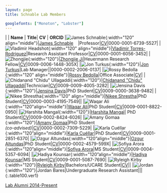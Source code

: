 ```yaml
---
layout: page
title: Schnable Lab Members

googlefonts: ["Monoton", "Lobster"]
---
```


| | **Name** | **Title**| **CV** | **ORCID**
|![James Schnable](/images/People_Images/jamesschnable.jpg){:width="120" align="middle"}|[James Schnable](/peoplepages/jschnable/)<a href="https://twitter.com/szintri"><img src="/images/Twitter_logo_blue.png" style="width: 15px;"></a>|Professor|[CV](/CVs/JSchnable.pdf)|0000-0001-6739-5527|
|![Vladimir Headshot](/images/People_Images/vlad2.jpg){:width="120" align="middle"}|[Vladimir Torres-Rodriguez](/peoplepages/Vlad/)|Research Assistant Professor|[CV](/CVs/CV_Vladimir3.pdf)|0000-0001-6056-3452|
|![Zhongjie](/images/People_Images/Zhongjie.jpg){:width="120"}|[Zhongjie Ji](/peoplepages/ZhongjieJ.md/)|Heuermann Research Fellow|[CV](/CVs/CV_ZhongjieJ.pdf)|0009-0006-1448-305X|
|![Jon Turkus](/images/People_Images/JonT.jpg){:width="120"}|[Jon Turkus](/peoplepages/JonT.md/)|Lab Manager||0000-0002-2006-0137|
|![Rossy Bedolla](images/People_Images/RossyB2.jpg){:width="120" align="middle"}|[Rossy Bedolla](/peoplepages/Rossy.md/)|Office Associate|[CV](/CVs/CV-RossyB.pdf)|
|![Chidanand "Chidu" Ullagaddi](/images/People_Images/Chidanand.JPG){:width="120"}|[Chidanand "Chidu" Ullagaddi](/peoplepages/Chidu/)|Technician|[CV](/CVs/CV_Chidanand.pdf)|0009-0009-4005-3282|
|![Jensina Davis](images/People_Images/JensinaD2.jpg){:width="120"}|[Jensina Davis](/peoplepages/Jensina/)|PhD Student|[CV](/CVs/CV_JensinaDavis-2.pdf)|0009-0000-3638-9482|
|![Nikee Shrestha](/images/People_Images/NikeeS.PNG){:width="120" align="middle"}|[Nikee Shrestha](/peoplepages/Nikee/)|PhD Student|[CV](/CVs/CV_NikeeS.pdf)|0000-0003-4195-7549||
|![Waqar Ali](/images/People_Images/WaqarAli2.jpg){:width="120"align="middle"}|[Waqar Ali](/peoplepages/Waqar/)|PhD Student|[CV](/CVs/WaqarAliCV.pdf)|0009-0001-8822-0950|
|![Harshita Mangal](images/People_Images/HarshitaM2.jpg){:width="120"}|[Harshita Mangal](/peoplepages/HarshitaM.md/)| PhD Student|[CV](/CVs/CV_HarshitaM.pdf)|0009-0002-8424-6026|
|![Amany Gomaa](images/People_Images/Amany.jfif){:width="120"}|[Amany Gomaa](/peoplepages/Amany.md/)|PhD Student<br>_(co-advised)_|[CV](/CVs/CV_AmanyG.pdf)|0000-0002-7309-5229|
|![Karla Cuéllar](images/People_Images/KarlaC.jpeg){:width="120”align="middle"}|[Karla Cuéllar](/peoplepages/KarlaC2.md/)|PhD Student|[CV](/CVs/CV_KarlaC.pdf)|0009-0001-2851-6370|
|![Ozgur Altundas](images/People_Images/OzgurA.jpg){:width="120”align="middle"}|[Ozgur Altundas](/peoplepages/OzgurA.md/)|PhD Student|[CV](/CVs/CV_OzgurA.pdf)|0000-0002-4579-599X|
|![Sofiya Arora](images/People_Images/Sofiya.png){:width="120”align="middle"}|[Sofiya Arora](/peoplepages/Sofiya/)|MS Student|[CV](/CVs/CV_SofiyaA2.pdf)|0009-0004-5357-6094|
|![Hadiya Kounsar](images/People_Images/HadiyaK.jpg){:width="120”align="middle"}|[Hadiya Kounsar](/peoplepages/HadiyaK.md/)|MS Student|[CV](/CVs/CV_HadiyaK.pdf)|0009-0001-5087-7690|
|![Ryleigh Kirby](/images/People_Images/RyleighK.jpg){:width="120"}|[Ryleigh Kirby](/peoplepages/RyleighK.md/)|Bachelors/UCARE Student|[CV](/CVs/CV_RyleighK.pdf)||
|![Jordan](/images/People_Images/Jordan.jpeg){:width="120"}|Jordan Bares|Undergraduate Research Assistant|||
{:.table100.ver1}

[Lab Alumni 2014-Present](/alumni)
